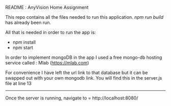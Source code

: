 README : AnyVision Home Assignment

This repo contains all the files needed to run this application.
*npm run build* has already been run.

All that is needed in order to run the app is:

- npm install
- npm start

In order to implement mongoDB in the app I used a free mongo-db hosting service called : Mlab (https://mlab.com)

For convenience I have left the url link to that database but it can be swapped out with your own mongodb link.
You will find this in the server.js file at line 13
****
Once the server is running, navigate to = http://localhost:8080/

